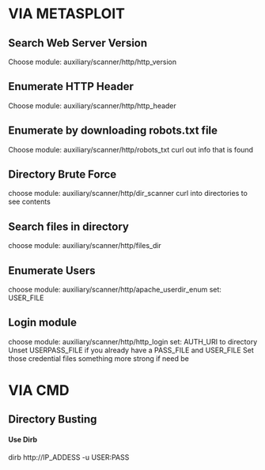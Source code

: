 # VIA METASPLOIT
## Search Web Server Version
Choose module: auxiliary/scanner/http/http_version

## Enumerate HTTP Header
Choose module: auxiliary/scanner/http/http_header

## Enumerate by downloading robots.txt file
Choose module: auxiliary/scanner/http/robots_txt
curl out info that is found 

## Directory Brute Force
choose module: auxiliary/scanner/http/dir_scanner
curl into directories to see contents

## Search files in directory
choose module: auxiliary/scanner/http/files_dir

## Enumerate Users
choose module: auxiliary/scanner/http/apache_userdir_enum
set: 
  USER_FILE 
  
## Login module
choose module: auxiliary/scanner/http/http_login
set:
  AUTH_URI to directory
  Unset USERPASS_FILE if you already have a PASS_FILE and USER_FILE
  Set those credential files something more strong if need be

# VIA CMD

## Directory Busting 
#### Use Dirb
dirb http://IP_ADDESS -u USER:PASS
